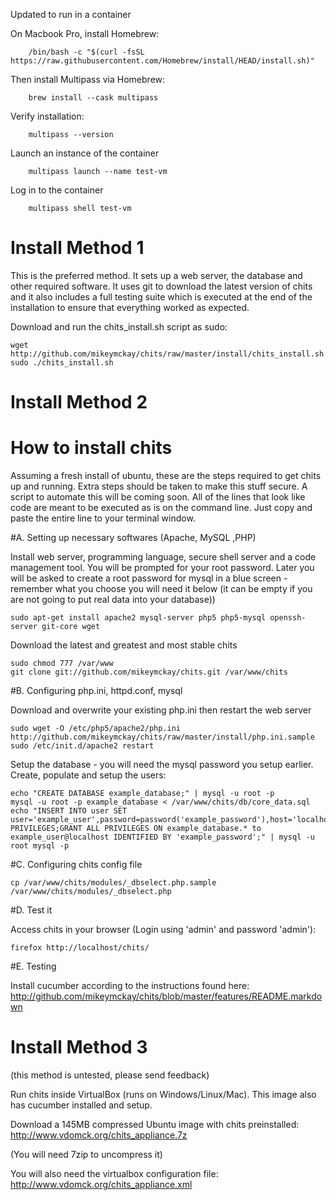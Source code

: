 Updated to run in a container

On Macbook Pro, install Homebrew:

        /bin/bash -c "$(curl -fsSL https://raw.githubusercontent.com/Homebrew/install/HEAD/install.sh)"

Then install Multipass via Homebrew:

        brew install --cask multipass

Verify installation:

        multipass --version

Launch an instance of the container

        multipass launch --name test-vm

Log in to the container
    
        multipass shell test-vm


# Install Method 1

This is the preferred method. It sets up a web server, the database and other required software. It uses git to download the latest version of chits and it also includes a full testing suite which is executed at the end of the installation to ensure that everything worked as expected.

Download and run the chits_install.sh script as sudo:

    wget http://github.com/mikeymckay/chits/raw/master/install/chits_install.sh
    sudo ./chits_install.sh

# Install Method 2

# How to install chits

Assuming a fresh install of ubuntu, these are the steps required to get chits up and running. Extra steps should be taken to make this stuff secure. A script to automate this will be coming soon. All of the lines that look like code are meant to be executed as is on the command line. Just copy and paste the entire line to your terminal window.

#A. Setting up necessary softwares (Apache, MySQL ,PHP)

Install web server, programming language, secure shell server and a code management tool. You will be prompted for your root password. Later you will be asked to create a root password for mysql in a blue screen - remember what you choose you will need it below (it can be empty if you are not going to put real data into your database))

    sudo apt-get install apache2 mysql-server php5 php5-mysql openssh-server git-core wget

Download the latest and greatest and most stable chits

    sudo chmod 777 /var/www
    git clone git://github.com/mikeymckay/chits.git /var/www/chits

#B. Configuring php.ini, httpd.conf, mysql

Download and overwrite your existing php.ini then restart the web server

    sudo wget -O /etc/php5/apache2/php.ini http://github.com/mikeymckay/chits/raw/master/install/php.ini.sample
    sudo /etc/init.d/apache2 restart

Setup the database - you will need the mysql password you setup earlier. Create, populate and setup the users:

    echo "CREATE DATABASE example_database;" | mysql -u root -p
    mysql -u root -p example_database < /var/www/chits/db/core_data.sql
    echo "INSERT INTO user SET user='example_user',password=password('example_password'),host='localhost';FLUSH PRIVILEGES;GRANT ALL PRIVILEGES ON example_database.* to example_user@localhost IDENTIFIED BY 'example_password';" | mysql -u root mysql -p

#C. Configuring chits config file

    cp /var/www/chits/modules/_dbselect.php.sample /var/www/chits/modules/_dbselect.php

#D. Test it

Access chits in your browser (Login using 'admin' and password 'admin'):

    firefox http://localhost/chits/

#E. Testing

Install cucumber according to the instructions found here:
http://github.com/mikeymckay/chits/blob/master/features/README.markdown

# Install Method 3

(this method is untested, please send feedback)

Run chits inside VirtualBox (runs on Windows/Linux/Mac). This image also has cucumber installed and setup.

Download a 145MB compressed Ubuntu image with chits preinstalled:
  http://www.vdomck.org/chits_appliance.7z

(You will need 7zip to uncompress it)

You will also need the virtualbox configuration file:
  http://www.vdomck.org/chits_appliance.xml
